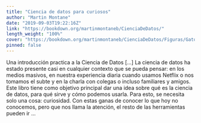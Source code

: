 ```yaml
---
title: "Ciencia de datos para curiosos"
author: "Martin Montane"
date: "2019-09-03T19:22:16Z"
link: "https://bookdown.org/martinmontaneb/CienciaDeDatos/"
length_weight: "100%"
cover: "https://bookdown.org/martinmontaneb/CienciaDeDatos/Figuras/GatoCurioso.png"
pinned: false
---
```


Una introducción practica a la Ciencia de Datos [...] La ciencia de datos ha estado presente casi en cualquier contexto que se pueda pensar: en los medios masivos, en nuestra experiencia diaria cuando usamos Netflix o nos tomamos el subte y en la charla con colegas o incluso familiares y amigos. Este libro tiene como objetivo principal dar una idea sobre qué es la ciencia de datos, para qué sirve y cómo podemos usarla. Para esto, se necesita solo una cosa: curiosidad. Con estas ganas de conocer lo que hoy no conocemos, pero que nos llama la atención, el resto de las herramientas pueden ir ...
